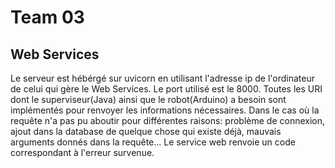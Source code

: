 # Team 03
## Web Services
Le serveur est hébérgé sur uvicorn en utilisant l'adresse ip de l'ordinateur de celui qui gère le Web Services. Le port utilisé est le 8000. Toutes les URI dont le superviseur(Java) ainsi que le robot(Arduino) a besoin sont implémentés pour renvoyer les informations nécessaires. Dans le cas où la requête n'a pas pu aboutir pour différentes raisons: problème de connexion, ajout dans la database de quelque chose qui existe déjà, mauvais arguments donnés dans la requête... Le service web renvoie un code correspondant à l'erreur survenue.
